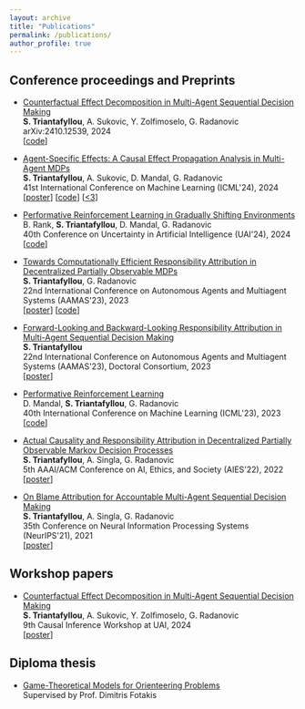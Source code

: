 ```yaml
---
layout: archive
title: "Publications"
permalink: /publications/
author_profile: true
---
```


Conference proceedings and Preprints
------------
- [Counterfactual Effect Decomposition in Multi-Agent Sequential Decision Making](https://arxiv.org/abs/2410.12539) <br>**S. Triantafyllou**, A. Sukovic, Y. Zolfimoselo, G. Radanovic <br>  	arXiv:2410.12539, 2024 <br> [[code](https://github.com/stelios30/cf-effect-decomposition)]

- [Agent-Specific Effects: A Causal Effect Propagation Analysis in Multi-Agent MDPs](https://arxiv.org/abs/2310.11334) <br>**S. Triantafyllou**, A. Sukovic, D. Mandal, G. Radanovic <br> 41st International Conference on Machine Learning (ICML'24), 2024 <br> [[poster](http://stelios30.github.io/files/poster_icml.pdf)] [[code](https://github.com/stelios30/agent-specific-effects.git)] [[<3](https://x.com/yudapearl/status/1808214758505734308)]

- [Performative Reinforcement Learning in Gradually Shifting Environments](https://arxiv.org/abs/2402.09838) <br> B. Rank, **S. Triantafyllou**, D. Mandal, G. Radanovic <br> 40th Conference on Uncertainty in Artificial Intelligence (UAI'24), 2024 <br> [[code](https://github.com/bsen/performative-rl-gradually-shifting-envs)]

- [Towards Computationally Efficient Responsibility Attribution in Decentralized Partially Observable MDPs](https://dl.acm.org/doi/abs/10.5555/3545946.3598628) <br>**S. Triantafyllou**, G. Radanovic <br> 22nd International Conference on Autonomous Agents and Multiagent Systems (AAMAS'23), 2023 <br> [[poster](https://drive.google.com/file/d/16n7KNPuuy15pybHyIff0owD2OU5AhtUL/view?usp=sharing)] [[code](https://github.com/stelios30/aamas23-responsibility-attribution-mcts.git)]

- [Forward-Looking and Backward-Looking Responsibility Attribution in Multi-Agent Sequential Decision Making](https://dl.acm.org/doi/abs/10.5555/3545946.3599135) <br> **S. Triantafyllou** <br> 22nd International Conference on Autonomous Agents and Multiagent Systems (AAMAS'23), Doctoral Consortium, 2023 <br> [[poster](https://drive.google.com/file/d/1KRXNSqLKrdMIxxF9ZpTTqsniqrPQIOu7/view?usp=sharing)] 

- [Performative Reinforcement Learning](https://arxiv.org/abs/2207.00046) <br> D. Mandal, **S. Triantafyllou**, G. Radanovic <br> 40th International Conference on Machine Learning (ICML'23), 2023 <br> [[code](https://github.com/gradanovic/icml2023-performative-rl-paper-code.git)]

- [Actual Causality and Responsibility Attribution in Decentralized Partially Observable Markov Decision Processes](https://dl.acm.org/doi/10.1145/3514094.3534133) <br> **S. Triantafyllou**, A. Singla, G. Radanovic <br> 5th AAAI/ACM Conference on AI, Ethics, and Society (AIES'22), 2022 <br> [[poster](https://drive.google.com/file/d/1cNdUpq2bJ5V9Z93fzVKF4C0qOn_4maBn/view?usp=sharing)]

- [On Blame Attribution for Accountable Multi-Agent Sequential Decision Making](https://arxiv.org/abs/2107.11927) <br> **S. Triantafyllou**, A. Singla, G. Radanovic <br> 35th Conference on Neural Information Processing Systems (NeurIPS'21), 2021 <br> [[poster](https://drive.google.com/file/d/1IMPSrYlgHMiRgcbLo9AXN_pKqJf4xinE/view?usp=sharing)]

Workshop papers
------------
- [Counterfactual Effect Decomposition in Multi-Agent Sequential Decision Making](https://openreview.net/forum?id=kcKykuxY3c) <br> **S. Triantafyllou**, A. Sukovic, Y. Zolfimoselo, G. Radanovic <br> 9th Causal Inference Workshop at UAI, 2024 <br>
[[poster](http://stelios30.github.io/files/UAI_causal_poster.pdf)]

Diploma thesis
------------
- [Game-Theoretical Models for Orienteering Problems](http://artemis.cslab.ece.ntua.gr:8080/jspui/handle/123456789/17391) <br> Supervised by Prof. Dimitris Fotakis
